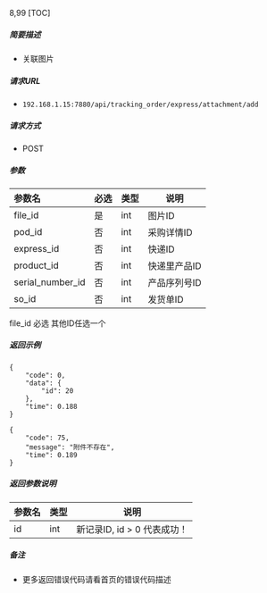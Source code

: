 8,99
[TOC]

##### 简要描述

- 关联图片

##### 请求URL

- ` 192.168.1.15:7880/api/tracking_order/express/attachment/add `

##### 请求方式

- POST

##### 参数

| 参数名              | 必选 | 类型  | 说明      |
|:-----------------|:---|:----|---------|
| file_id          | 是  | int | 图片ID    |
| pod_id           | 否  | int | 采购详情ID  |
| express_id       | 否  | int | 快递ID    |
| product_id       | 否  | int | 快递里产品ID |
| serial_number_id | 否  | int | 产品序列号ID |
| so_id            | 否  | int | 发货单ID   |

file_id 必选 其他ID任选一个

##### 返回示例

```
{
    "code": 0,
    "data": {
        "id": 20
    },
    "time": 0.188
}
```

```
{
    "code": 75,
    "message": "附件不存在",
    "time": 0.189
}
```

##### 返回参数说明

| 参数名 | 类型  | 说明                  |
|:----|:----|---------------------|
| id  | int | 新记录ID, id > 0 代表成功！ |

##### 备注

- 更多返回错误代码请看首页的错误代码描述




